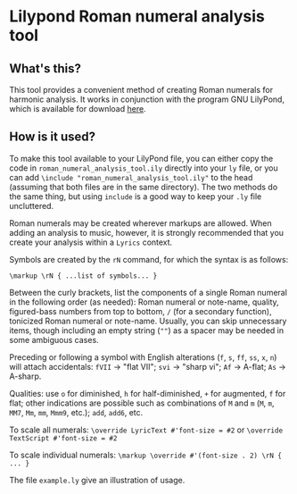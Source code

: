 Lilypond Roman numeral analysis tool
====================================

## What's this?

This tool provides a convenient method of creating Roman numerals for harmonic
analysis.  It works in conjunction with the program GNU LilyPond, which is
available for download [here](http://lilypond.org/download.html).

## How is it used?

To make this tool available to your LilyPond file, you can either copy the code
in `roman_numeral_analysis_tool.ily` directly into your `ly` file, or you can add
`\include "roman_numeral_analysis_tool.ily"` to the head (assuming
that both files are in the same directory).  The two methods do the same thing,
but using `include` is a good way to keep your `.ly` file uncluttered.

Roman numerals may be created wherever markups are allowed.  When adding an
analysis to music, however, it is strongly recommended that you create your
analysis within a `Lyrics` context.

Symbols are created by the `rN` command, for which the syntax is as follows:

`\markup \rN { ...list of symbols... }`

Between the curly brackets, list the components of a single Roman numeral in
the following order (as needed): Roman numeral or note-name, quality,
figured-bass numbers from top to bottom, `/` (for a secondary function),
tonicized Roman numeral or note-name.  Usually, you can skip unnecessary items,
though including an empty string (`""`) as a spacer may be needed in some
ambiguous cases.

Preceding or following a symbol with English alterations
(`f`, `s`, `ff`, `ss`, `x`, `n`) will attach accidentals: `fVII` &#x2192;
"flat VII"; `svi` &#x2192; "sharp vi"; `Af` &#x2192; A-flat;
`As` &#x2192; A-sharp.

Qualities: use `o` for diminished, `h` for half-diminished,
`+` for augmented, `f` for flat; other indications are possible such as
combinations of `M` and `m` (`M`, `m`, `MM7`, `Mm`, `mm`, `Mmm9`, etc.);
`add`, `add6`, etc.

To scale all numerals: `\override LyricText #'font-size = #2`
or `\override TextScript #'font-size = #2`

To scale individual numerals:
`\markup \override #'(font-size . 2) \rN { ... }`

The file `example.ly` give an illustration of usage.

